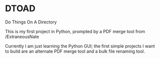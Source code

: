 # DTOAD
Do Things On A Directory

This is my first project in Python, prompted by a PDF merge tool from /ExtraneousNate

Currently I am just learning the Python GUI; the first simple projects I want to build are an alternate PDF merge tool and a bulk file renaming tool.
